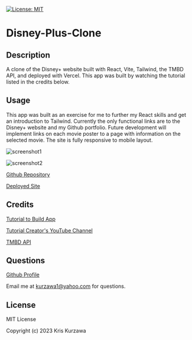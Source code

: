 [![License: MIT](https://img.shields.io/badge/License-MIT-yellow.svg)](https://opensource.org/licenses/MIT)
# Disney-Plus-Clone

## Description

A clone of the Disney+ website built with React, Vite, Tailwind, the TMBD API, and deployed with Vercel. This app was built by watching the tutorial listed in the credits below.
 
## Usage

This app was built as an exercise for me to further my React skills and get an introduction to Tailwind. Currently the only functional links are to the Disney+ website and my Github portfolio.  Future development will implement links on each movie poster to a page with information on the selected movie.  The site is fully responsive to mobile layout.

![screenshot1](https://github.com/KKurzawa/disney-plus-clone/blob/main/public/Screenshots/Screenshot%201.png)

![screenshot2](https://github.com/KKurzawa/disney-plus-clone/blob/main/public/Screenshots/Screenshot2.png)

[Github Repository](https://github.com/KKurzawa/disney-plus-clone)

[Deployed Site](https://disney-plus-clone-kris-kurzawa.vercel.app/)

## Credits

[Tutorial to Build App](https://www.youtube.com/watch?v=3NHYl0Lo74A)

[Tutorial Creator's YouTube Channel](https://www.youtube.com/@tubeguruji)

[TMBD API](https://developer.themoviedb.org/docs)

## Questions

[Github Profile](https://github.com/KKurzawa)

Email me at kurzawa1@yahoo.com for questions.

## License

MIT License

Copyright (c) 2023 Kris Kurzawa
